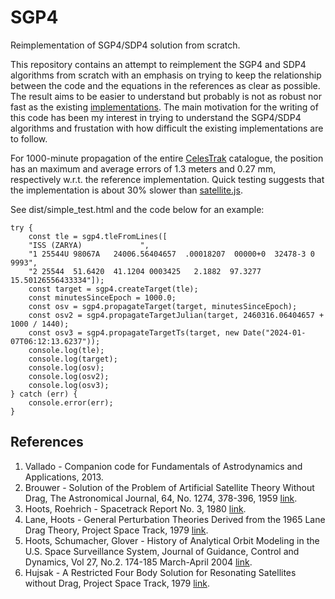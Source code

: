 # SGP4
Reimplementation of SGP4/SDP4 solution from scratch.

This repository contains an attempt to reimplement the SGP4 and SDP4 algorithms from scratch with an emphasis on trying to keep the relationship between the code and the equations in the references as clear as possible. The result aims to be easier to understand but probably is not as robust nor fast as the existing [implementations](https://github.com/aholinch/sgp4/tree/master). The main motivation for the writing of this code has been my interest in trying to understand the SGP4/SDP4 algorithms and frustation with how difficult the existing implementations are to follow.

For 1000-minute propagation of the entire [CelesTrak](https://celestrak.com/NORAD/elements/) catalogue, the position has an maximum and average errors of 1.3 meters and 0.27 mm, respectively w.r.t. the reference implementation. Quick testing suggests that the implementation is about 30% slower than [satellite.js](https://github.com/shashwatak/satellite-js).

See dist/simple_test.html and the code below for an example:
```
try {
    const tle = sgp4.tleFromLines([
    "ISS (ZARYA)             ",
    "1 25544U 98067A   24006.56404657  .00018207  00000+0  32478-3 0  9993",
    "2 25544  51.6420  41.1204 0003425   2.1882  97.3277 15.50126556433334"]);
    const target = sgp4.createTarget(tle);
    const minutesSinceEpoch = 1000.0;
    const osv = sgp4.propagateTarget(target, minutesSinceEpoch);
    const osv2 = sgp4.propagateTargetJulian(target, 2460316.06404657 + 1000 / 1440);
    const osv3 = sgp4.propagateTargetTs(target, new Date("2024-01-07T06:12:13.6237"));
    console.log(tle);
    console.log(target);
    console.log(osv);
    console.log(osv2);
    console.log(osv3);
} catch (err) {
    console.error(err);
}
```

## References
1. Vallado - Companion code for Fundamentals of Astrodynamics and Applications, 2013.
2. Brouwer - Solution of the Problem of Artificial Satellite Theory Without Drag, The Astronomical Journal, 64, No. 1274, 378-396, 1959 [link](https://adsabs.harvard.edu/full/1959AJ.....64..378B).
3. Hoots, Roehrich - Spacetrack Report No. 3, 1980 [link](https://celestrak.org/NORAD/documentation/spacetrk.pdf).
4. Lane, Hoots - General Perturbation Theories Derived from the 1965 Lane Drag Theory, Project Space Track, 1979 [link](https://apps.dtic.mil/sti/citations/ADA081264).
5. Hoots, Schumacher, Glover - History of Analytical Orbit Modeling in the U.S. Space Surveillance System, Journal of Guidance, Control and Dynamics, Vol 27, No.2. 174-185 March-April 2004 [link](https://arc.aiaa.org/doi/10.2514/1.9161).
6. Hujsak - A Restricted Four Body Solution for Resonating Satellites without Drag, Project Space Track, 1979 [link](https://apps.dtic.mil/sti/citations/ADA081263).